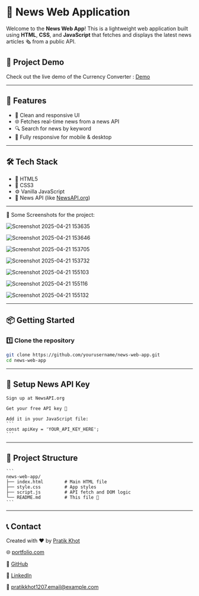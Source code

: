 # 📰 News Web Application

Welcome to the **News Web App**! This is a lightweight web application built using **HTML**, **CSS**, and **JavaScript** that fetches and displays the latest news articles 🗞️ from a public API.

## 🎥 Project Demo

   Check out the live demo of the Currency Converter : [Demo]()
   
---

## 🚀 Features

- 🧠 Clean and responsive UI
- 🌐 Fetches real-time news from a news API
- 🔍 Search for news by keyword
- 📱 Fully responsive for mobile & desktop

---

## 🛠️ Tech Stack

- 🌟 HTML5
- 🎨 CSS3
- ⚙️ Vanilla JavaScript
- 🔌 News API (like [NewsAPI.org](https://newsapi.org))

---

📸 Some Screenshots for the project:

 ![Screenshot 2025-04-21 153635](https://github.com/user-attachments/assets/f4b5c626-fe3b-4056-b31a-6928dc759f08)

 ![Screenshot 2025-04-21 153646](https://github.com/user-attachments/assets/b262f4d3-3a21-4cf7-ae18-a825fae9ac01)

 ![Screenshot 2025-04-21 153705](https://github.com/user-attachments/assets/0d2fcf38-296f-4ceb-a806-d9b2f898c07c)

 ![Screenshot 2025-04-21 153732](https://github.com/user-attachments/assets/62f1b717-274b-42cb-9b92-52e79c4668dc)

 ![Screenshot 2025-04-21 155103](https://github.com/user-attachments/assets/73431a08-75c4-428e-aba2-91c562c207b1)

 ![Screenshot 2025-04-21 155116](https://github.com/user-attachments/assets/57f535b3-4ce8-4680-b360-b808ce9b9115)

 ![Screenshot 2025-04-21 155132](https://github.com/user-attachments/assets/851d48e8-9b2a-484d-be2e-9aabb085861f)

---

## 📦 Getting Started

### 1️⃣ Clone the repository
```bash
git clone https://github.com/yourusername/news-web-app.git
cd news-web-app
```

---

## 🔑 Setup News API Key

    Sign up at NewsAPI.org
    
    Get your free API key 🔐
    
    Add it in your JavaScript file:
    ```
    const apiKey = 'YOUR_API_KEY_HERE';
    ```
    
---

## 📁 Project Structure

    ```
    news-web-app/
    ├── index.html        # Main HTML file
    ├── style.css         # App styles
    ├── script.js         # API fetch and DOM logic
    └── README.md         # This file 📄
    ```

---

## 📞 Contact

Created with ❤️ by [Pratik Khot](https://www.instagram.com/k.pratik01)

🌐 [portfolio.com](https://portfoliopratikkhot.netlify.app/)

🐙 [GitHub](https://github.com/pratikkhot100)

💼 [LinkedIn](https://www.linkedin.com/in/pratikkhot01)

📧 [pratikkhot1207.email@example.com](mailto:pratikkhot1207.email@example.com)


